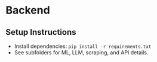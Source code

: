 # Backend

## Setup Instructions

- Install dependencies: `pip install -r requirements.txt`
- See subfolders for ML, LLM, scraping, and API details. 
